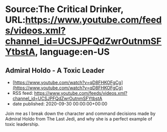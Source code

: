 # Source:The Critical Drinker, URL:https://www.youtube.com/feeds/videos.xml?channel_id=UCSJPFQdZwrOutnmSFYtbstA, language:en-US

## Admiral Holdo - A Toxic Leader
 - [https://www.youtube.com/watch?v=qD8FHKOFgCg](https://www.youtube.com/watch?v=qD8FHKOFgCg)
 - RSS feed: https://www.youtube.com/feeds/videos.xml?channel_id=UCSJPFQdZwrOutnmSFYtbstA
 - date published: 2020-09-30 00:00:00+00:00

Join me as I break down the character and command decisions made by Admiral Holdo from The Last Jedi, and why she is a perfect example of toxic leadership.

